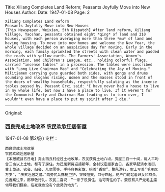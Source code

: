 Title: Xiliang Completes Land Reform; Peasants Joyfully Move into New Houses
Author:
Date: 1947-01-08
Page: 2

    Xiliang Completes Land Reform
    Peasants Joyfully Move into New Houses
    [This Newspaper, Weixian, 5th Dispatch] After land reform, Xiliang Village, Yaoshan, peasants obtained eight *qing* of land and 210 houses, with each person averaging more than three *mu* of land and having housing. To move into new homes and welcome the New Year, the whole village decided on an auspicious day for moving. Early in the morning, each family sprinkled the streets with clean water and padded the roads with yellow earth. The Farmers' Association, Women's Association, and Children's League, etc., holding colorful flags, carried "incense tables" in a procession. The tables were inscribed with "Long Live Chairman Mao" and "Celebrating the Joy of Moving." Militiamen carrying guns guarded both sides, with gongs and drums sounding and slogans rising. Women and the masses stood in front of the doors of wealthy households, respectfully saluting as the incense tables passed by. Peasant Erxi said: "I have never had a house to live in my whole life, but now I have a place to live. If it weren't for the Communist Party and Chairman Mao leading us to turn over, I wouldn't even have a place to put my spirit after I die."



<hr /> 

Original: 


### 西良完成土地改革  农民欢欣迁居新屋

1947-01-08
第2版()
专栏：

    西良完成土地改革
    农民欢欣迁居新屋
    【本报威县五日电】尧山西良村经过土地改革，农民获得土地八顷，房屋二百一十间，每人平均合三亩以上土地，都有了房住。为迁居新房迎接新年，全村议定搬家吉日，各家早起清水泼街，黄土垫道，农会、妇会、儿童团等，手持各色彩旗，抬着“香案”，整队游行，案上写着“毛主席万岁”，“庆贺迁居之禧。”两旁民兵携枪卫护，锣鼓喧天，口号四起，花户门前站着妇女和群众，见香案过来，都恭敬行礼。农民二喜说：“一辈子没房住，这可有住的了。要没有共产党毛主席领导我们翻身，临死我也没有个放灵的地方”。
